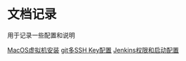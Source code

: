 # 文档记录

用于记录一些配置和说明

[MacOS虚拟机安装](VirtualBoxMacOS.md)
[git多SSH Key配置](GitMultiRsa.md)
[Jenkins权限和启动配置](Jenkins.md)
